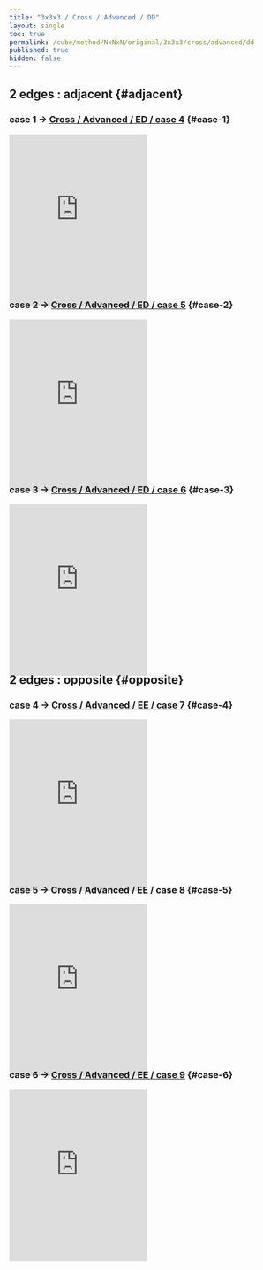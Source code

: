 ```yaml
---
title: "3x3x3 / Cross / Advanced / DD"
layout: single
toc: true
permalink: /cube/method/NxNxN/original/3x3x3/cross/advanced/dd
published: true
hidden: false
---
```


<head>
  <base target="_blank">
  <style>
    .iframe-wrapper {
      overflow      : hidden;
      margin-bottom : -35px;
    }
    iframe {
      width         : 250px;
      height        : 330px;
      margin-top    : -20px;
      border        : none;
    }
  </style>
</head>



## 2 edges : adjacent {#adjacent}

### case 1 -> [Cross / Advanced / ED / case 4](/cube/method/NxNxN/original/3x3x3/cross/advanced/ed#case-4) {#case-1}

<div class="iframe-wrapper">
  <iframe
    scrolling="no"
    src="https://ruwix.com/widget/3d/?alg=R%20y'%20R%20F&colored=U%20FD%20RD&setupmoves=y&hover=9&speed=500&flags=canvas"
  ></iframe>
</div>

### case 2 -> [Cross / Advanced / ED / case 5](/cube/method/NxNxN/original/3x3x3/cross/advanced/ed#case-5) {#case-2}

<div class="iframe-wrapper">
  <iframe
    scrolling="no"
    src="https://ruwix.com/widget/3d/?alg=R%20y'%20R%20D%20F&colored=U%20FD%20BD&setupmoves=y&hover=9&speed=500&flags=canvas"
  ></iframe>
</div>

### case 3 -> [Cross / Advanced / ED / case 6](/cube/method/NxNxN/original/3x3x3/cross/advanced/ed#case-6) {#case-3}

<div class="iframe-wrapper">
  <iframe
    scrolling="no"
    src="https://ruwix.com/widget/3d/?alg=R%20y'%20R%20D2%20F&colored=U%20FD%20LD&setupmoves=y&hover=9&speed=500&flags=canvas"
  ></iframe>
</div>



## 2 edges : opposite {#opposite}

### case 4 -> [Cross / Advanced / EE / case 7](/cube/method/NxNxN/original/3x3x3/cross/advanced/ee#case-7) {#case-4}

<div class="iframe-wrapper">
  <iframe
    scrolling="no"
    src="https://ruwix.com/widget/3d/?alg=F'%20B%20R'%20D'%20R2'&colored=U%20FD%20RD&hover=9&speed=500&flags=canvas"
  ></iframe>
</div>

### case 5 -> [Cross / Advanced / EE / case 8](/cube/method/NxNxN/original/3x3x3/cross/advanced/ee#case-8) {#case-5}

<div class="iframe-wrapper">
  <iframe
    scrolling="no"
    src="https://ruwix.com/widget/3d/?alg=F'%20B%20R'%20D2'%20R2'&colored=U%20LD%20RD&hover=9&speed=500&flags=canvas"
  ></iframe>
</div>

### case 6 -> [Cross / Advanced / EE / case 9](/cube/method/NxNxN/original/3x3x3/cross/advanced/ee#case-9) {#case-6}

<div class="iframe-wrapper">
  <iframe
    scrolling="no"
    src="https://ruwix.com/widget/3d/?alg=F'%20B%20R'%20D%20R2'&colored=U%20RD%20BD&hover=9&speed=500&flags=canvas"
  ></iframe>
</div>
